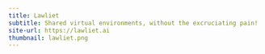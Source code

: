 ```yaml
---
title: Lawliet
subtitle: Shared virtual environments, without the excruciating pain!
site-url: https://lawliet.ai
thumbnail: lawliet.png
---
```

